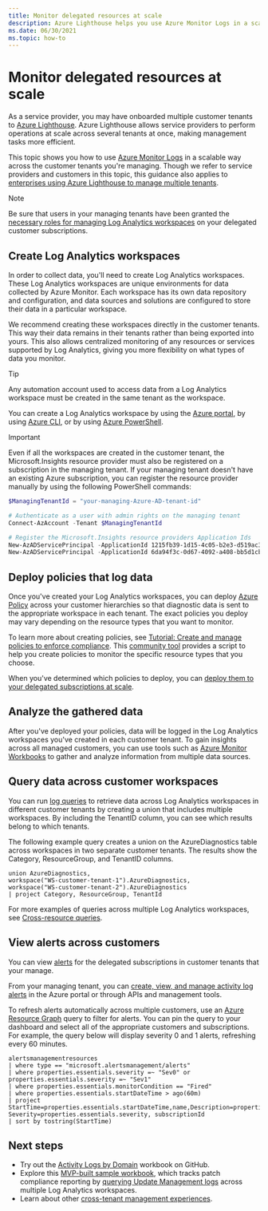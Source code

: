 ```yaml
---
title: Monitor delegated resources at scale
description: Azure Lighthouse helps you use Azure Monitor Logs in a scalable way across customer tenants.
ms.date: 06/30/2021
ms.topic: how-to
---
```


# Monitor delegated resources at scale

As a service provider, you may have onboarded multiple customer tenants to [Azure Lighthouse](../overview.md). Azure Lighthouse allows service providers to perform operations at scale across several tenants at once, making management tasks more efficient.

This topic shows you how to use [Azure Monitor Logs](../../azure-monitor/logs/data-platform-logs.md) in a scalable way across the customer tenants you're managing. Though we refer to service providers and customers in this topic, this guidance also applies to [enterprises using Azure Lighthouse to manage multiple tenants](../concepts/enterprise.md).

> [!NOTE]
> Be sure that users in your managing tenants have been granted the [necessary roles for managing Log Analytics workspaces](../../azure-monitor/logs/manage-access.md#manage-access-using-azure-permissions) on your delegated customer subscriptions.

## Create Log Analytics workspaces

In order to collect data, you'll need to create Log Analytics workspaces. These Log Analytics workspaces are unique environments for data collected by Azure Monitor. Each workspace has its own data repository and configuration, and data sources and solutions are configured to store their data in a particular workspace.

We recommend creating these workspaces directly in the customer tenants. This way their data remains in their tenants rather than being exported into yours. This also allows centralized monitoring of any resources or services supported by Log Analytics, giving you more flexibility on what types of data you monitor.

> [!TIP]
> Any automation account used to access data from a Log Analytics workspace must be created in the same tenant as the workspace.

You can create a Log Analytics workspace by using the [Azure portal](../../azure-monitor/logs/quick-create-workspace.md), by using [Azure CLI](../../azure-monitor/logs/quick-create-workspace-cli.md), or by using [Azure PowerShell](../../azure-monitor/logs/powershell-workspace-configuration.md).

> [!IMPORTANT]
> Even if all the workspaces are created in the customer tenant, the Microsoft.Insights resource provider must also be registered on a subscription in the managing tenant. If your managing tenant doesn't have an existing Azure subscription, you can register the resource provider manually by using the following PowerShell commands:
>
> ```powershell
> $ManagingTenantId = "your-managing-Azure-AD-tenant-id"
> 
> # Authenticate as a user with admin rights on the managing tenant
> Connect-AzAccount -Tenant $ManagingTenantId
> 
> # Register the Microsoft.Insights resource providers Application Ids
> New-AzADServicePrincipal -ApplicationId 1215fb39-1d15-4c05-b2e3-d519ac3feab4
> New-AzADServicePrincipal -ApplicationId 6da94f3c-0d67-4092-a408-bb5d1cb08d2d 
> ```
>

## Deploy policies that log data

Once you've created your Log Analytics workspaces, you can deploy [Azure Policy](../../governance/policy/index.yml) across your customer hierarchies so that diagnostic data is sent to the appropriate workspace in each tenant. The exact policies you deploy may vary depending on the resource types that you want to monitor.

To learn more about creating policies, see [Tutorial: Create and manage policies to enforce compliance](../../governance/policy/tutorials/create-and-manage.md). This [community tool](https://github.com/Azure/Azure-Lighthouse-samples/tree/master/tools/azure-diagnostics-policy-generator) provides a script to help you create policies to monitor the specific resource types that you choose.

When you've determined which policies to deploy, you can [deploy them to your delegated subscriptions at scale](policy-at-scale.md).

## Analyze the gathered data

After you've deployed your policies, data will be logged in the Log Analytics workspaces you've created in each customer tenant. To gain insights across all managed customers, you can use tools such as [Azure Monitor Workbooks](../../azure-monitor/visualize/workbooks-overview.md) to gather and analyze information from multiple data sources.

## Query data across customer workspaces

You can run [log queries](../../azure-monitor/logs/log-query-overview.md) to retrieve data across Log Analytics workspaces in different customer tenants by creating a union that includes multiple workspaces. By including the TenantID column, you can see which results belong to which tenants.

The following example query creates a union on the AzureDiagnostics table across workspaces in two separate customer tenants. The results show the Category, ResourceGroup, and TenantID columns.

``` Kusto
union AzureDiagnostics,
workspace("WS-customer-tenant-1").AzureDiagnostics,
workspace("WS-customer-tenant-2").AzureDiagnostics
| project Category, ResourceGroup, TenantId
```

For more examples of queries across multiple Log Analytics workspaces, see [Cross-resource queries](../../azure-monitor/logs/cross-workspace-query.md).

## View alerts across customers

You can view [alerts](../../azure-monitor/alerts/alerts-overview.md) for the delegated subscriptions in customer tenants that your manage.

From your managing tenant, you can [create, view, and manage activity log alerts](../../azure-monitor/alerts/alerts-activity-log.md) in the Azure portal or through APIs and management tools.

To refresh alerts automatically across multiple customers, use an [Azure Resource Graph](../../governance/resource-graph/overview.md) query to filter for alerts. You can pin the query to your dashboard and select all of the appropriate customers and subscriptions. For example, the query below will display severity 0 and 1 alerts, refreshing every 60 minutes.

```kusto
alertsmanagementresources
| where type == "microsoft.alertsmanagement/alerts"
| where properties.essentials.severity =~ "Sev0" or properties.essentials.severity =~ "Sev1"
| where properties.essentials.monitorCondition == "Fired"
| where properties.essentials.startDateTime > ago(60m)
| project StartTime=properties.essentials.startDateTime,name,Description=properties.essentials.description, Severity=properties.essentials.severity, subscriptionId
| sort by tostring(StartTime)
```

## Next steps

- Try out the [Activity Logs by Domain](https://github.com/Azure/Azure-Lighthouse-samples/tree/master/templates/workbook-activitylogs-by-domain) workbook on GitHub.
- Explore this [MVP-built sample workbook](https://github.com/scautomation/Azure-Automation-Update-Management-Workbooks), which tracks patch compliance reporting by [querying Update Management logs](../../automation/update-management/query-logs.md) across multiple Log Analytics workspaces. 
- Learn about other [cross-tenant management experiences](../concepts/cross-tenant-management-experience.md).
